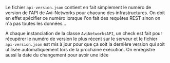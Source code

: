 Le fichier `api-version.json` contient en fait simplement le numéro de version de l'API de Avi-Networks pour chacune des infrastructures. 
On doit en effet spécifier ce numéro lorsque l'on fait des requêtes REST sinon on n'a pas toutes les données...

A chaque instanciation de la classe `AviNetworksAPI`, un check est fait pour récupérer le numéro de version le plus récent sur le serveur et le fichier `api-version.json` est mis à jour pour que ça soit la dernière version qui soit utilisée automatiquement lors de la prochaine exécution. On enregistre aussi la date du changement pour avoir une idée